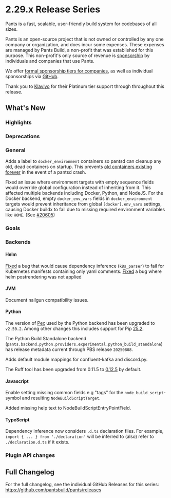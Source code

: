 # 2.29.x Release Series

Pants is a fast, scalable, user-friendly build system for codebases of all sizes.

Pants is an open-source project that is not owned or controlled by any one company or organization, and does incur some expenses. These expenses are managed by Pants Build, a non-profit that was established for this purpose. This non-profit's only source of revenue is [sponsorship](https://www.pantsbuild.org/sponsorship) by individuals and companies that use Pants.

We offer [formal sponsorship tiers for companies](https://www.pantsbuild.org/sponsorship), as well as individual sponsorships via [GitHub](https://github.com/sponsors/pantsbuild).

Thank you to [Klaviyo](https://www.klaviyo.com/) for their Platinum tier support through throughout this release.

## What's New

### Highlights

### Deprecations

### General

Adds a label to `docker_environment` containers so pantsd can cleanup any old, dead containers on startup. This prevents [old containers existing forever](https://github.com/pantsbuild/pants/issues/18307) in the event of a pantsd crash.

Fixed an issue where environment targets with empty sequence fields would override global configuration instead of inheriting from it. This affected multiple backends including Docker, Python, and NodeJS. For the Docker backend, empty `docker_env_vars` fields in `docker_environment` targets would prevent inheritance from global `[docker].env_vars` settings, causing Docker buildx to fail due to missing required environment variables like `HOME`. (See [#20605](https://github.com/pantsbuild/pants/issues/20605))



### Goals

### Backends

#### Helm

[Fixed](https://github.com/pantsbuild/pants/pull/22565) a bug that would cause dependency inference (`k8s_parser`) to fail for Kubernetes manifests containing only yaml comments.
[Fixed](https://github.com/pantsbuild/pants/pull/22567) a bug where helm postrendering was not applied

#### JVM

Document nailgun compatibility issues.

#### Python

The version of [Pex](https://github.com/pex-tool/pex) used by the Python backend has been upgraded to `v2.50.2`. Among other changes this includes support for Pip [25.2](https://pip.pypa.io/en/stable/news/#v25-2).

The Python Build Standalone backend (`pants.backend.python.providers.experimental.python_build_standalone`) has release metadata current through PBS release `20250808`.

Adds default module mappings for confluent-kafka and discord.py.

The Ruff tool has been upgraded from 0.11.5 to [0.12.5](https://astral.sh/blog/ruff-v0.12.0) by default.

#### Javascript

Enable setting missing common fields e.g "tags" for the `node_build_script`-symbol and resulting `NodeBuildScriptTarget`.

Added missing help text to NodeBuildScriptEntryPointField.

#### TypeScript

Dependency inference now considers `.d.ts` declaration files. For example, `import { ... } from './declaration'` will be inferred to (also) refer to `./declaration.d.ts` if it exists.

### Plugin API changes

## Full Changelog

For the full changelog, see the individual GitHub Releases for this series: <https://github.com/pantsbuild/pants/releases>
